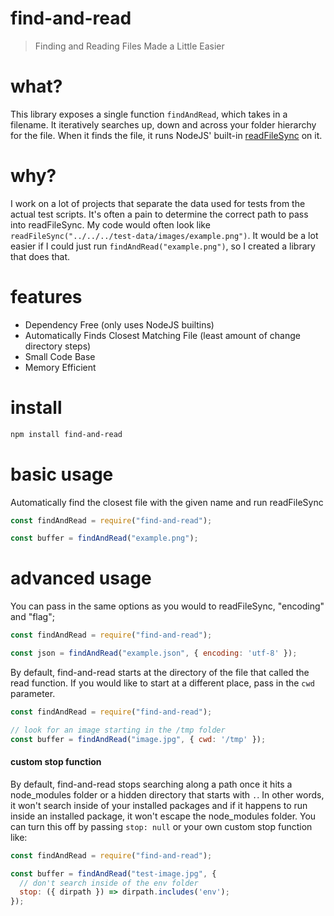 # find-and-read
> Finding and Reading Files Made a Little Easier

# what?
This library exposes a single function `findAndRead`, which takes in a filename.
It iteratively searches up, down and across your folder hierarchy for the file.
When it finds the file, it runs NodeJS' built-in [readFileSync](https://nodejs.org/api/fs.html#fs_fs_readfilesync_path_options) on it.

# why?
I work on a lot of projects that separate the data used for tests from the actual test scripts. It's often a pain to determine the correct path to pass into readFileSync. 
My code would often look like `readFileSync("../../../test-data/images/example.png")`.
It would be a lot easier if I could just run `findAndRead("example.png")`, so I created a library that does that.

# features
- Dependency Free (only uses NodeJS builtins)
- Automatically Finds Closest Matching File (least amount of change directory steps)
- Small Code Base
- Memory Efficient

# install
```bash
npm install find-and-read
```

# basic usage
Automatically find the closest file with the given name and run readFileSync
```javascript
const findAndRead = require("find-and-read");

const buffer = findAndRead("example.png");
```

# advanced usage
You can pass in the same options as you would to readFileSync, "encoding" and "flag";
```js
const findAndRead = require("find-and-read");

const json = findAndRead("example.json", { encoding: 'utf-8' });
```

By default, find-and-read starts at the directory of the file that called the read function.
If you would like to start at a different place, pass in the `cwd` parameter.
```js
const findAndRead = require("find-and-read");

// look for an image starting in the /tmp folder
const buffer = findAndRead("image.jpg", { cwd: '/tmp' });
```

#### custom stop function
By default, find-and-read stops searching along a path once it hits a node_modules folder
or a hidden directory that starts with `.`.  In other words, it won't search inside of your installed packages and if it happens to run inside an installed package, it won't escape the node_modules folder.  You can turn this off by passing `stop: null` or your own custom stop function like:
```js
const findAndRead = require("find-and-read");

const buffer = findAndRead("test-image.jpg", {
  // don't search inside of the env folder
  stop: ({ dirpath }) => dirpath.includes('env');
});
```
